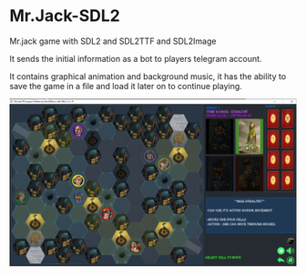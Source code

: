 # Mr.Jack-SDL2
Mr.jack game with SDL2 and SDL2TTF and SDL2Image

It sends the initial information as a bot to players telegram account.

It contains graphical animation and background music, it has the ability to save the game in a file and load it later on to continue playing.

![1](https://raw.githubusercontent.com/k3rn3lpanicc/Mr.Jack-SDL2/main/Mr.jack/pic.png)
